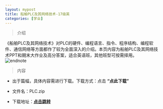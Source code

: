 ```yaml
---
layout: mypost
title: 船舶PLC及其网络技术-17级英
categories: [学业]
---
```

> 介绍

《船舶PLC及其网络技术》对PLC的硬件、编程语言、指令、程序结构、编程软件、通信网络等方面都作了较为全面深入的介绍。本页内容为船舶PLC及其网络技术PPT和期末大作业及高分答案，适合英语班，其他班型可按需择用。
![endnote](https://edu-image.nosdn.127.net/99276D86D695390CA29DC83316B9BA2D.png?imageView&thumbnail=510y288&quality=100)


>内容 


- 出于篇幅，具体内容需进行下载。下载方式：点击  **“点此下载”**

- 文件名：PLC.zip

- 下载地址：**[点击跳转](https://zhuifengyi.coding.net/public/MESC_doc/MESC_doc/git/files/master/PLC.zip)**






